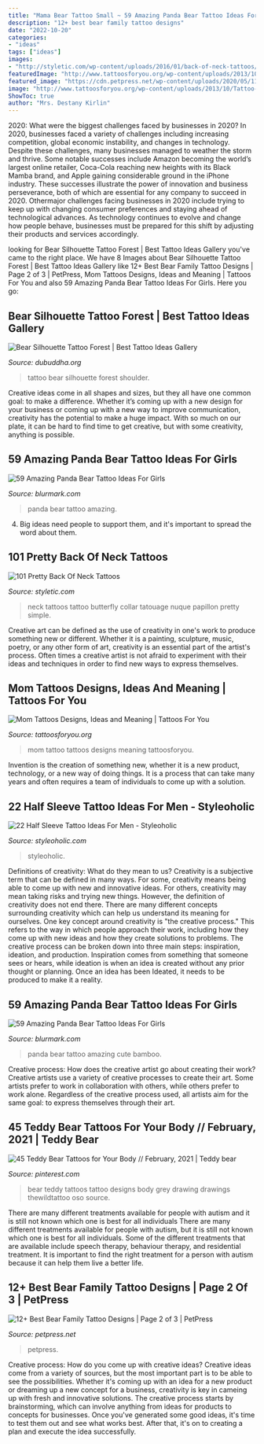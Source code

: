 ```yaml
---
title: "Mama Bear Tattoo Small ~ 59 Amazing Panda Bear Tattoo Ideas For Girls"
description: "12+ best bear family tattoo designs"
date: "2022-10-20"
categories:
- "ideas"
tags: ["ideas"]
images:
- "http://styletic.com/wp-content/uploads/2016/01/back-of-neck-tattoos/39-back-of-neck-tattoos.jpg"
featuredImage: "http://www.tattoosforyou.org/wp-content/uploads/2013/10/Tattoo-Mom-604x1024.jpg"
featured_image: "https://cdn.petpress.net/wp-content/uploads/2020/05/11233857/bear-family-tattoo.jpg"
image: "http://www.tattoosforyou.org/wp-content/uploads/2013/10/Tattoo-Mom-604x1024.jpg"
ShowToc: true
author: "Mrs. Destany Kirlin"
---
```



2020: What were the biggest challenges faced by businesses in 2020?
In 2020, businesses faced a variety of challenges including increasing competition, global economic instability, and changes in technology. Despite these challenges, many businesses managed to weather the storm and thrive. Some notable successes include Amazon becoming the world’s largest online retailer, Coca-Cola reaching new heights with its Black Mamba brand, and Apple gaining considerable ground in the iPhone industry.
These successes illustrate the power of innovation and business perseverance, both of which are essential for any company to succeed in 2020. Othermajor challenges facing businesses in 2020 include trying to keep up with changing consumer preferences and staying ahead of technological advances. As technology continues to evolve and change how people behave, businesses must be prepared for this shift by adjusting their products and services accordingly.

	

		
looking for Bear Silhouette Tattoo Forest | Best Tattoo Ideas Gallery you've came to the right place. We have 8 Images about Bear Silhouette Tattoo Forest | Best Tattoo Ideas Gallery like 12+ Best Bear Family Tattoo Designs | Page 2 of 3 | PetPress, Mom Tattoos Designs, Ideas and Meaning | Tattoos For You and also 59 Amazing Panda Bear Tattoo Ideas For Girls. Here you go:
		
    
## Bear Silhouette Tattoo Forest | Best Tattoo Ideas Gallery

<img loading=lazy src="http://www.dubuddha.org/wp-content/uploads/2016/12/Bear-Silhouette-Tattoo-Forest-by-danietatts-1-728x728.jpg" onerror="this.onerror=null;this.src='https://tse1.mm.bing.net/th?id=OIP.s14XSoYD7sSMsP8nGctAxQHaHa&amp;pid=15.1';" alt="Bear Silhouette Tattoo Forest | Best Tattoo Ideas Gallery">

_Source: dubuddha.org_

>tattoo bear silhouette forest shoulder. 

	

Creative ideas come in all shapes and sizes, but they all have one common goal: to make a difference. Whether it’s coming up with a new design for your business or coming up with a new way to improve communication, creativity has the potential to make a huge impact. With so much on our plate, it can be hard to find time to get creative, but with some creativity, anything is possible.

    
## 59 Amazing Panda Bear Tattoo Ideas For Girls

<img loading=lazy src="https://www.blurmark.com/wp-content/uploads/2017/04/Cute-Black-Grey-Panda-Bear-On-Thigh.jpg" onerror="this.onerror=null;this.src='https://tse1.mm.bing.net/th?id=OIP.2LVPK7uNLmq0pmzR-9EilAHaHa&amp;pid=15.1';" alt="59 Amazing Panda Bear Tattoo Ideas For Girls">

_Source: blurmark.com_

>panda bear tattoo amazing. 

	

4. Big ideas need people to support them, and it's important to spread the word about them.

    
## 101 Pretty Back Of Neck Tattoos

<img loading=lazy src="http://styletic.com/wp-content/uploads/2016/01/back-of-neck-tattoos/39-back-of-neck-tattoos.jpg" onerror="this.onerror=null;this.src='https://tse2.mm.bing.net/th?id=OIP.ur4_6ZkbRE_X8hu1ngofjwHaKW&amp;pid=15.1';" alt="101 Pretty Back Of Neck Tattoos">

_Source: styletic.com_

>neck tattoos tattoo butterfly collar tatouage nuque papillon pretty simple. 

	

Creative art can be defined as the use of creativity in one's work to produce something new or different. Whether it is a painting, sculpture, music, poetry, or any other form of art, creativity is an essential part of the artist's process. Often times a creative artist is not afraid to experiment with their ideas and techniques in order to find new ways to express themselves.

    
## Mom Tattoos Designs, Ideas And Meaning | Tattoos For You

<img loading=lazy src="http://www.tattoosforyou.org/wp-content/uploads/2013/10/Tattoo-Mom-604x1024.jpg" onerror="this.onerror=null;this.src='https://tse3.mm.bing.net/th?id=OIP.X-01ICbOJTeCsrXa2BzL2AHaMj&amp;pid=15.1';" alt="Mom Tattoos Designs, Ideas and Meaning | Tattoos For You">

_Source: tattoosforyou.org_

>mom tattoo tattoos designs meaning tattoosforyou. 

	

Invention is the creation of something new, whether it is a new product, technology, or a new way of doing things. It is a process that can take many years and often requires a team of individuals to come up with a solution.

    
## 22 Half Sleeve Tattoo Ideas For Men - Styleoholic

<img loading=lazy src="https://i.styleoholic.com/2017/01/Red-roses-tattoo.jpg" onerror="this.onerror=null;this.src='https://tse3.mm.bing.net/th?id=OIP.2LxS_gLu8RfRDZLSNumVTQHaJ4&amp;pid=15.1';" alt="22 Half Sleeve Tattoo Ideas For Men - Styleoholic">

_Source: styleoholic.com_

>styleoholic. 

	

Definitions of creativity: What do they mean to us?
Creativity is a subjective term that can be defined in many ways. For some, creativity means being able to come up with new and innovative ideas. For others, creativity may mean taking risks and trying new things. However, the definition of creativity does not end there. There are many different concepts surrounding creativity which can help us understand its meaning for ourselves.
One key concept around creativity is "the creative process." This refers to the way in which people approach their work, including how they come up with new ideas and how they create solutions to problems. The creative process can be broken down into three main steps: inspiration, ideation, and production. Inspiration comes from something that someone sees or hears, while ideation is when an idea is created without any prior thought or planning. Once an idea has been Ideated, it needs to be produced to make it a reality.

    
## 59 Amazing Panda Bear Tattoo Ideas For Girls

<img loading=lazy src="https://www.blurmark.com/wp-content/uploads/2017/04/Cute-Black-Grey-Panda-Bear-With-Bamboo.jpg" onerror="this.onerror=null;this.src='https://tse1.mm.bing.net/th?id=OIP.eNS6Ce6enx08IjdqXN2s6QHaHa&amp;pid=15.1';" alt="59 Amazing Panda Bear Tattoo Ideas For Girls">

_Source: blurmark.com_

>panda bear tattoo amazing cute bamboo. 

	

Creative process: How does the creative artist go about creating their work?
Creative artists use a variety of creative processes to create their art. Some artists prefer to work in collaboration with others, while others prefer to work alone. Regardless of the creative process used, all artists aim for the same goal: to express themselves through their art.

    
## 45 Teddy Bear Tattoos For Your Body // February, 2021 | Teddy Bear

<img loading=lazy src="https://i.pinimg.com/736x/e7/82/25/e782256d3c14aa27ea33b6ff2210074e--teddy-bear-tattoo-bear-tattoos.jpg" onerror="this.onerror=null;this.src='https://tse1.mm.bing.net/th?id=OIP.hXCeQAr38oNZUNYfSwFMEwHaH_&amp;pid=15.1';" alt="45 Teddy Bear Tattoos for Your Body // February, 2021 | Teddy bear">

_Source: pinterest.com_

>bear teddy tattoos tattoo designs body grey drawing drawings thewildtattoo oso source. 

	

There are many different treatments available for people with autism and it is still not known which one is best for all individuals
There are many different treatments available for people with autism, but it is still not known which one is best for all individuals. Some of the different treatments that are available include speech therapy, behaviour therapy, and residential treatment. It is important to find the right treatment for a person with autism because it can help them live a better life.

    
## 12+ Best Bear Family Tattoo Designs | Page 2 Of 3 | PetPress

<img loading=lazy src="https://cdn.petpress.net/wp-content/uploads/2020/05/11233857/bear-family-tattoo.jpg" onerror="this.onerror=null;this.src='https://tse1.mm.bing.net/th?id=OIP.j6T_1O9YE1XQwrGmu1EqJgHaIp&amp;pid=15.1';" alt="12+ Best Bear Family Tattoo Designs | Page 2 of 3 | PetPress">

_Source: petpress.net_

>petpress. 

	

Creative process: How do you come up with creative ideas?
Creative ideas come from a variety of sources, but the most important part is to be able to see the possibilities. Whether it's coming up with an idea for a new product or dreaming up a new concept for a business, creativity is key in cameing up with fresh and innovative solutions. The creative process starts by brainstorming, which can involve anything from ideas for products to concepts for businesses. Once you've generated some good ideas, it's time to test them out and see what works best. After that, it's on to creating a plan and execute the idea successfully.

